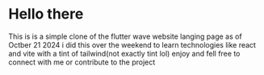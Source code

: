 # Hello there 

This is is a simple clone of the flutter wave website langing page  as of Octber 21 2024
i did this over the weekend to learn technologies like react and vite with a tint of tailwind(not exactly tint lol)
 enjoy and fell free to connect with me or contribute to the project